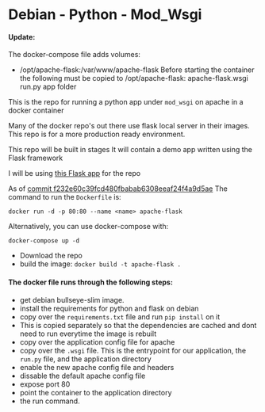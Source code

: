 # Debian - Python - Mod_Wsgi

#### Update:

The docker-compose file adds
 volumes:
   - /opt/apache-flask:/var/www/apache-flask
Before starting the container the following must be copied to /opt/apache-flask:
 apache-flask.wsgi
 run.py
 app folder

This is the repo for running a python app under `mod_wsgi` on apache in a docker container

Many of the docker repo's out there use flask local server in their images.
This repo is for a more production ready environment.

This repo will be built in stages
It will contain a demo app written using the Flask framework

I will be using [this Flask app](http://code.tutsplus.com/tutorials/an-introduction-to-pythons-flask-framework--net-28822) for the repo

As of [commit f232e60c39fcd480fbabab6308eeaf24f4a9d5ae](https://github.com/Craicerjack/apache-flask/tree/f232e60c39fcd480fbabab6308eeaf24f4a9d5ae)
The command to run the `Dockerfile` is:

`docker run -d -p 80:80 --name <name> apache-flask`

Alternatively, you can use docker-compose with:

`docker-compose up -d`

 * Download the repo
 * build the image: `docker build -t apache-flask .`



#### The docker file runs through the following steps:  

 - get debian bullseye-slim image.  
 - install the requirements for python and flask on debian  
 - copy over the `requirements.txt` file and run `pip install` on it  
 - This is copied separately so that the dependencies are cached and dont need to run everytime the image is rebuilt  
 - copy over the application config file for apache  
 - copy over the `.wsgi` file. This is the entrypoint for our application, the `run.py` file, and the application directory  
 - enable the new apache config file and headers   
 - dissable the default apache config file  
 - expose port 80  
 - point the container to the application directory  
 - the run command. 
